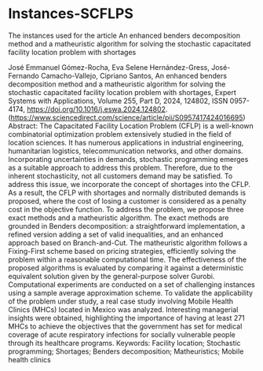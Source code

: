 # Instances-SCFLPS
The instances used for the article An enhanced benders decomposition method and a matheuristic algorithm for solving the stochastic capacitated facility location problem with shortages

José Emmanuel Gómez-Rocha, Eva Selene Hernández-Gress, José-Fernando Camacho-Vallejo, Cipriano Santos,
An enhanced benders decomposition method and a matheuristic algorithm for solving the stochastic capacitated facility location problem with shortages,
Expert Systems with Applications,
Volume 255, Part D,
2024,
124802,
ISSN 0957-4174,
https://doi.org/10.1016/j.eswa.2024.124802.
(https://www.sciencedirect.com/science/article/pii/S0957417424016695)
Abstract: The Capacitated Facility Location Problem (CFLP) is a well-known combinatorial optimization problem extensively studied in the field of location sciences. It has numerous applications in industrial engineering, humanitarian logistics, telecommunication networks, and other domains. Incorporating uncertainties in demands, stochastic programming emerges as a suitable approach to address this problem. Therefore, due to the inherent stochasticity, not all customers demand may be satisfied. To address this issue, we incorporate the concept of shortages into the CFLP. As a result, the CFLP with shortages and normally distributed demands is proposed, where the cost of losing a customer is considered as a penalty cost in the objective function. To address the problem, we propose three exact methods and a matheuristic algorithm. The exact methods are grounded in Benders decomposition: a straightforward implementation, a refined version adding a set of valid inequalities, and an enhanced approach based on Branch-and-Cut. The matheuristic algorithm follows a Fixing-First scheme based on pricing strategies, efficiently solving the problem within a reasonable computational time. The effectiveness of the proposed algorithms is evaluated by comparing it against a deterministic equivalent solution given by the general-purpose solver Gurobi. Computational experiments are conducted on a set of challenging instances using a sample average approximation scheme. To validate the applicability of the problem under study, a real case study involving Mobile Health Clinics (MHCs) located in Mexico was analyzed. Interesting managerial insights were obtained, highlighting the importance of having at least 271 MHCs to achieve the objectives that the government has set for medical coverage of acute respiratory infections for socially vulnerable people through its healthcare programs.
Keywords: Facility location; Stochastic programming; Shortages; Benders decomposition; Matheuristics; Mobile health clinics

